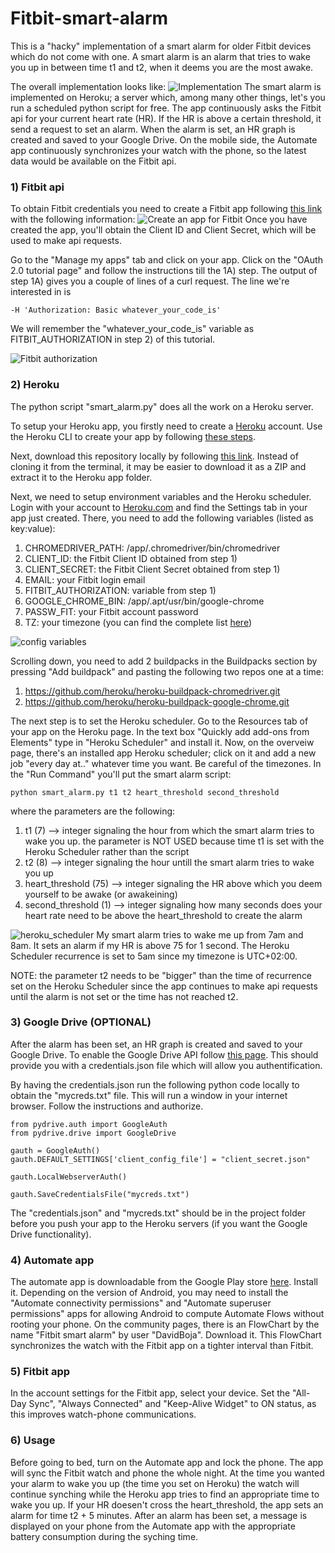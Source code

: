 # Fitbit-smart-alarm

This is a "hacky" implementation of a smart alarm for older Fitbit devices which do not come with one.
A smart alarm is an alarm that tries to wake you up in between time t1 and t2, when it deems you are the most awake. 

The overall implementation looks like:
![Implementation](https://github.com/DavidBoja/Fitbit-smart-alarm/blob/master/images/Fitbit%20drawing.jpg)
The smart alarm is implemented on Heroku; a server which, among many other things, let's you run a scheduled python script for free.
The app continuously asks the Fitbit api for your current heart rate (HR). If the HR is above a certain threshold, it send a request to set an alarm. 
When the alarm is set, an HR graph is created and saved to your Google Drive. 
On the mobile side, the Automate app continuously synchronizes your watch with the phone, so the latest data would be available on the Fitbit api.

### 1) Fitbit api
To obtain Fitbit credentials you need to create a Fitbit app following [this link](https://dev.fitbit.com/apps/new) with the following information:
![Create an app for Fitbit](https://github.com/DavidBoja/Fitbit-smart-alarm/blob/master/images/fitbit_api_register_app.png)
Once you have created the app, you'll obtain the Client ID and Client Secret, which will be used to make api requests.

Go to the "Manage my apps" tab and click on your app. Click on the "OAuth 2.0 tutorial page" and follow the instructions till the 1A) step. The output of step 1A) gives you a couple of lines of a curl request. The line we're interested in is
```
-H 'Authorization: Basic whatever_your_code_is'
```
We will remember the "whatever_your_code_is" variable as FITBIT_AUTHORIZATION in step 2) of this tutorial.

![Fitbit authorization](https://github.com/DavidBoja/Fitbit-smart-alarm/blob/master/images/fitbit_authorization_hidden.png)

### 2) Heroku
The python script "smart_alarm.py" does all the work on a Heroku server.

To setup your Heroku app, you firstly need to create a [Heroku](https://heroku.com) account. 
Use the Heroku CLI to create your app by following [these steps](https://devcenter.heroku.com/articles/heroku-cli).

Next, download this repository locally by following [this link](https://help.github.com/en/articles/cloning-a-repository). Instead of cloning it from the terminal, it may be easier to download it as a ZIP and extract it to the Heroku app folder.

Next, we need to setup environment variables and the Heroku scheduler. <br>
Login with your account to [Heroku.com](https://dashboard.heroku.com/apps) and find the Settings tab in your app just created.
There, you need to add the following variables (listed as key:value):
1. CHROMEDRIVER_PATH: /app/.chromedriver/bin/chromedriver
2. CLIENT_ID: the Fitbit Client ID obtained from step 1)
3. CLIENT_SECRET: the Fitbit Client Secret obtained from step 1)
4. EMAIL: your Fitbit login email
5. FITBIT_AUTHORIZATION: variable from step 1)
6. GOOGLE_CHROME_BIN: /app/.apt/usr/bin/google-chrome
7. PASSW_FIT: your Fitbit account password
8. TZ: your timezone (you can find the complete list [here](https://en.wikipedia.org/wiki/List_of_tz_database_time_zones))

![config variables](https://github.com/DavidBoja/Fitbit-smart-alarm/blob/master/images/config_vars_hidden.png)

Scrolling down, you need to add 2 buildpacks in the Buildpacks section by pressing "Add buildpack" and pasting the following two repos one at a time:
1. https://github.com/heroku/heroku-buildpack-chromedriver.git
2. https://github.com/heroku/heroku-buildpack-google-chrome.git

The next step is to set the Heroku scheduler.
Go to the Resources tab of your app on the Heroku page. In the text box "Quickly add add-ons from Elements" type in "Heroku Scheduler" and install it. Now, on the overveiw page, there's an installed app Heroku scheduler; click on it and add a new job "every day at.." whatever time you want. Be careful of the timezones. In the "Run Command" you'll put the smart alarm script:
```
python smart_alarm.py t1 t2 heart_threshold second_threshold
```
where the parameters are the following:
1. t1 (7) --> integer signaling the hour from which the smart alarm tries to wake you up.
              the parameter is NOT USED because time t1 is set with the Heroku Scheduler rather than the script
2. t2 (8) --> integer signaling the hour untill the smart alarm tries to wake you up
3. heart_threshold (75) --> integer signaling the HR above which you deem yourself to be awake (or awakeining)
4. second_threshold (1) --> integer signaling how many seconds does your heart rate need to be above the heart_threshold to
                            create the alarm


![heroku_scheduler](https://github.com/DavidBoja/Fitbit-smart-alarm/blob/master/images/heroku_scheduler.png)
My smart alarm tries to wake me up from 7am and 8am. It sets an alarm if my HR is above 75 for 1 second. The Heroku Scheduler recurrence is set to 5am since my timezone is UTC+02:00.

NOTE: the parameter t2 needs to be "bigger" than the time of recurrence set on the Heroku Scheduler since the app continues to make api requests until the alarm is not set or the time has not reached t2.

### 3) Google Drive (OPTIONAL)
After the alarm has been set, an HR graph is created and saved to your Google Drive.
To enable the Google Drive API follow [this page](https://developers.google.com/drive/api/v2/enable-drive-api). This should provide you with a credentials.json file which will allow you authentification. 

By having the credentials.json run the following python code locally to obtain the "mycreds.txt" file. This will run a window in your internet browser. Follow the instructions and authorize.
```
from pydrive.auth import GoogleAuth
from pydrive.drive import GoogleDrive

gauth = GoogleAuth()
gauth.DEFAULT_SETTINGS['client_config_file'] = "client_secret.json"

gauth.LocalWebserverAuth()

gauth.SaveCredentialsFile("mycreds.txt")
```
The "credentials.json" and "mycreds.txt" should be in the project folder before you push your app to the Heroku servers (if you want the Google Drive functionality).

### 4) Automate app
The automate app is downloadable from the Google Play store [here](https://play.google.com/store/apps/details?id=com.llamalab.automate&referrer=utm_source%3Dhomepage). Install it. 
Depending on the version of Android, you may need to install the "Automate connectivity permissions" and "Automate superuser permissions" apps for allowing Android to compute Automate Flows without rooting your phone.
On the community pages, there is an FlowChart by the name "Fitbit smart alarm" by user "DavidBoja". Download it. This FlowChart synchronizes the watch with the Fitbit app on a tighter interval than Fitbit.

### 5) Fitbit app
In the account settings for the Fitbit app, select your device. Set the "All-Day Sync", "Always Connected" and "Keep-Alive Widget" to ON status, as this improves watch-phone communications.

### 6) Usage
Before going to bed, turn on the Automate app and lock the phone. The app will sync the Fitbit watch and phone the whole night. At the time you wanted your alarm to wake you up (the time you set on Heroku) the watch will continue synching while the Heroku app tries to find an appropriate time to wake you up. If your HR doesen't cross the heart_threshold, the app sets an alarm for time t2 + 5 minutes. After an alarm has been set, a message is displayed on your phone from the Automate app with the appropriate battery consumption during the syching time.
